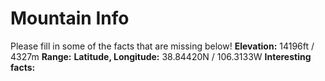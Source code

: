 # Mountain Info
Please fill in some of the facts that are missing below!
**Elevation:**
14196ft / 4327m
**Range:**
**Latitude, Longitude:** 38.84420N / 106.3133W
**Interesting facts:**


